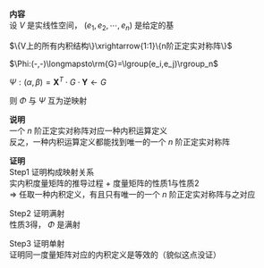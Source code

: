 **内容**  
设 $V$ 是实线性空间， $(e_1,e_2,\cdots,e_n)$ 是给定的基  
  
$\{V上的所有内积结构\}\xrightarrow{1:1}\{n阶正定实对称阵\}$  
  
$\Phi:(-,-)\longmapsto\rm{G}=\lgroup(e_i,e_j)\rgroup_n$  
  
$\Psi:(\alpha,\beta)=\mathbf{X}^T\cdot G\cdot\mathbf{Y}\longleftarrow G$  
  
则 $\Phi$ 与 $\Psi$ 互为逆映射  
  
**说明**  
一个 $n$ 阶正定实对称阵对应一种内积运算定义  
反之，一种内积运算定义都能找到唯一的一个 $n$ 阶正定实对称阵  
  
**证明**  
Step1 证明构成映射关系  
实内积度量矩阵的推导过程 $+$ 度量矩阵的性质1与性质2  
$\Rightarrow$ 任取一种内积定义，有且只有唯一的一个 $n$ 阶正定实对称阵与之对应  
  
Step2 证明满射  
性质3得， $\Phi$ 是满射  
  
Step3 证明单射  
证明同一度量矩阵对应的内积定义是等效的（貌似这点没证）  
